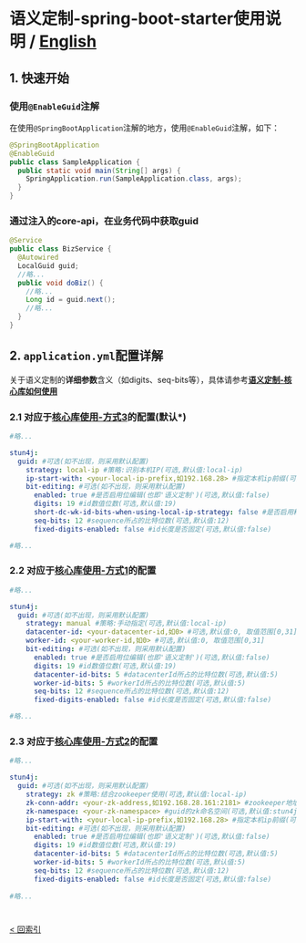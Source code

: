 # 语义定制-spring-boot-starter使用说明 / [English](README_en_US.md)

## 1. 快速开始
### 使用`@EnableGuid`注解
在使用`@SpringBootApplication`注解的地方，使用`@EnableGuid`注解，如下：
```java
@SpringBootApplication
@EnableGuid
public class SampleApplication {
  public static void main(String[] args) {
    SpringApplication.run(SampleApplication.class, args);
  }
}
```
### 通过注入的core-api，在业务代码中获取guid
```java
@Service
public class BizService {
  @Autowired
  LocalGuid guid;
  //略...
  public void doBiz() {
    //略...
    Long id = guid.next();
    //略...
  }
}
```

## 2. `application.yml`配置详解
关于语义定制的**详细参数**含义（如digits、seq-bits等），具体请参考[**语义定制-核心库如何使用**](../core/README.md)
### 2.1 对应于[**核心库使用-方式3**](/stun4j-guid-core/README.md)的配置(**默认\***)
```yml
#略...

stun4j:
  guid: #可选(如不出现，则采用默认配置)
    strategy: local-ip #策略:识别本机IP(可选,默认值:local-ip)
    ip-start-with: <your-local-ip-prefix,如192.168.28> #指定本机ip前缀(可选,如不指定,将自动挑选本机IP)
    bit-editing: #可选(如不出现，则采用默认配置)
      enabled: true #是否启用位编辑(也即'语义定制')(可选,默认值:false)
      digits: 19 #id数值位数(可选,默认值:19)
      short-dc-wk-id-bits-when-using-local-ip-strategy: false #是否启用精简模式(仅本方式有效,可选,默认值:false)
      seq-bits: 12 #sequence所占的比特位数(可选,默认值:12)
      fixed-digits-enabled: false #id长度是否固定(可选,默认值:false)

#略...
```
### 2.2 对应于[**核心库使用-方式1**](/stun4j-guid-core/README.md)的配置
```yml
#略...

stun4j:
  guid: #可选(如不出现，则采用默认配置)
    strategy: manual #策略:手动指定(可选,默认值:local-ip)
    datacenter-id: <your-datacenter-id,如0> #可选,默认值:0, 取值范围[0,31]
    worker-id: <your-worker-id,如0> #可选,默认值:0, 取值范围[0,31]
    bit-editing: #可选(如不出现，则采用默认配置)
      enabled: true #是否启用位编辑(也即'语义定制')(可选,默认值:false)
      digits: 19 #id数值位数(可选,默认值:19)
      datacenter-id-bits: 5 #datacenterId所占的比特位数(可选,默认值:5)
      worker-id-bits: 5 #workerId所占的比特位数(可选,默认值:5)
      seq-bits: 12 #sequence所占的比特位数(可选,默认值:12)
      fixed-digits-enabled: false #id长度是否固定(可选,默认值:false)

#略...
```
### 2.3 对应于[**核心库使用-方式2**](/stun4j-guid-core/README.md)的配置
```yml
#略...

stun4j:
  guid: #可选(如不出现，则采用默认配置)
    strategy: zk #策略:结合zookeeper使用(可选,默认值:local-ip)
    zk-conn-addr: <your-zk-address,如192.168.28.161:2181> #zookeeper地址(可选,默认值:localhost:2181)
    zk-namespace: <your-zk-namespace> #guid的zk命名空间(可选,默认值:stun4j-guid)
    ip-start-with: <your-local-ip-prefix,如192.168.28> #指定本机ip前缀(可选,如不指定,将自动挑选本机IP)
    bit-editing: #可选(如不出现，则采用默认配置)
      enabled: true #是否启用位编辑(也即'语义定制')(可选,默认值:false)
      digits: 19 #id数值位数(可选,默认值:19)
      datacenter-id-bits: 5 #datacenterId所占的比特位数(可选,默认值:5)
      worker-id-bits: 5 #workerId所占的比特位数(可选,默认值:5)
      seq-bits: 12 #sequence所占的比特位数(可选,默认值:12)
      fixed-digits-enabled: false #id长度是否固定(可选,默认值:false)
        
#略...
```
# 
[< 回索引](../README.md)
